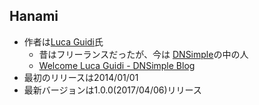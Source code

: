 ## Hanami

* 作者は[Luca Guidi](http://lucaguidi.com/)氏
  * 昔はフリーランスだったが、今は [DNSimple](https://dnsimple.com/)の中の人
  * [Welcome Luca Guidi \- DNSimple Blog](https://blog.dnsimple.com/2016/03/welcome-luca-guidi/)
* 最初のリリースは2014/01/01
* 最新バージョンは1.0.0(2017/04/06)リリース
